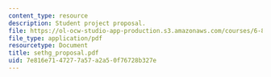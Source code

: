 ```yaml
---
content_type: resource
description: Student project proposal.
file: https://ol-ocw-studio-app-production.s3.amazonaws.com/courses/6-895-theory-of-parallel-systems-sma-5509-fall-2003/7e816e7147277a57a2a50f76728b327e_sethg_proposal.pdf
file_type: application/pdf
resourcetype: Document
title: sethg_proposal.pdf
uid: 7e816e71-4727-7a57-a2a5-0f76728b327e
---
```

